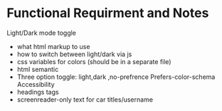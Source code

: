 # Functional Requirment and Notes

Light/Dark mode toggle
- what html markup to use 
- how to switch between light/dark via js
- css variables for colors (should be in a separate file)
- html semantic
- Three option toggle: light,dark ,no-prefrence
Prefers-color-schema 
Accessibility
- headings tags 
- screenreader-only text for car titles/username

